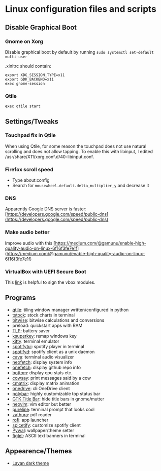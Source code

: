 # Linux configuration files and scripts

## Disable Graphical Boot

### Gnome on Xorg

Disable graphical boot by default by running 
`sudo systemctl set-default multi-user`

.xinitrc should contain:
```
export XDG_SESSION_TYPE=x11
export GDK_BACKEND=x11
exec gnome-session
```

### Qtile 
`exec qtile start`

## Settings/Tweaks

### Touchpad fix in Qtile
When using Qtile, for some reason the touchpad does not use natural 
scrolling and does not allow tapping. To enable this with libinput, 
I edited /usr/share/X11/xorg.conf.d/40-libinput.conf.

### Firefox scroll speed
- Type about:config
- Search for `mousewheel.default.delta_multiplier_y` and decrease it

### DNS
Apparently Google DNS server is faster: [https://developers.google.com/speed/public-dns](https://developers.google.com/speed/public-dns)

### Make audio better
Improve audio with this [https://medium.com/@gamunu/enable-high-quality-audio-on-linux-6f16f3fe7e1f](https://medium.com/@gamunu/enable-high-quality-audio-on-linux-6f16f3fe7e1f)


### VirtualBox with UEFI Secure Boot
This [link](https://stackoverflow.com/questions/61248315/sign-virtual-box-modules-vboxdrv-vboxnetflt-vboxnetadp-vboxpci-centos-8) is helpful to sign the vbox modules.


## Programs

- [qtile](http://www.qtile.org/): tiling window manager written/configured in python
- [tstock](https://github.com/Gbox4/tstock): stock charts in terminal
- [bitwise](https://github.com/mellowcandle/bitwise): bitwise calculations and conversions
- preload: quickstart apps with RAM
- [TLP](https://linrunner.de/tlp/installation/ubuntu.html): battery saver
- [ksuperkey](https://github.com/hanschen/ksuperkey): remap windows key
- [kitty](https://github.com/kovidgoyal/kitty): terminal emulator
- [spotifytui](https://github.com/Rigellute/spotify-tui): spotify player in terminal
- [spotifyd](https://github.com/Spotifyd/spotifyd): spotify client as a unix daemon
- [cava](https://github.com/karlstav/cava): terminal audio visualizer
- [neofetch](https://github.com/dylanaraps/neofetch): display system info
- [onefetch](https://github.com/o2sh/onefetch): display github repo info
- [bottom](https://github.com/ClementTsang/bottom): display cpu stats etc.
- [cowsay](https://github.com/piuccio/cowsay): print messages said by a cow
- [cmatrix](https://github.com/abishekvashok/cmatrix): display matrix animation
- [onedrive](https://github.com/abraunegg/onedrive): cli OneDrive client
- [polybar](https://github.com/polybar/polybar): highly customizable top status bar
- [GTK Title Bar](https://extensions.gnome.org/extension/1732/gtk-title-bar/): hide title bars in gnome/mutter
- [neovim](https://github.com/neovim/neovim): vim editor but better
- [pureline](https://github.com/chris-marsh/pureline): terminal prompt that looks cool
- [zathura](https://pwmt.org/projects/zathura/): pdf reader
- [rofi](https://github.com/davatorium/rofi): app launcher
- [spicetify](https://github.com/spicetify/spicetify-cli): customize spotify client
- [Pywal](https://github.com/dylanaraps/pywal): wallpaper/theme setter
- [figlet](https://github.com/cmatsuoka/figlet): ASCII text banners in terminal


## Appearence/Themes
- [Layan dark theme](https://www.gnome-look.org/p/1309214/)
